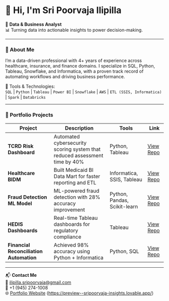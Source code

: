 # 👋 Hi, I'm Sri Poorvaja Ilipilla

🎯 **Data & Business Analyst**  
📊 Turning data into actionable insights to power decision-making.

---

### 💼 About Me
I’m a data-driven professional with 4+ years of experience across healthcare, insurance, and finance domains. I specialize in SQL, Python, Tableau, Snowflake, and Informatica, with a proven track record of automating workflows and driving business performance.

🔧 Tools & Technologies:  
`SQL` | `Python` | `Tableau` | `Power BI` | `Snowflake` | `AWS` | `ETL (SSIS, Informatica)` | `Spark` | `Databricks`

---

### 📁 Portfolio Projects

| Project | Description | Tools | Link |
|--------|-------------|-------|------|
| **TCRD Risk Dashboard** | Automated cybersecurity scoring system that reduced assessment time by 40% | Python, Tableau | [View Repo](#) |
| **Healthcare BIDM** | Built Medicaid BI Data Mart for faster reporting and ETL | Informatica, SSIS, Tableau | [View Repo](#) |
| **Fraud Detection ML Model** | ML-powered fraud detection with 28% accuracy improvement | Python, Pandas, Scikit-learn | [View Repo](#) |
| **HEDIS Dashboards** | Real-time Tableau dashboards for regulatory compliance | Tableau | [View Repo](#) |
| **Financial Reconciliation Automation** | Achieved 98% accuracy using Python + Informatica | Python, SQL | [View Repo](#) |

---

📬 **Contact Me**  
📧 ilipilla.sripoorvaja@gmail.com  
📱 +1 (945) 274-1008  
🌐 [Portfolio Website](#) (https://preview--sripoorvaja-insights.lovable.app/)

